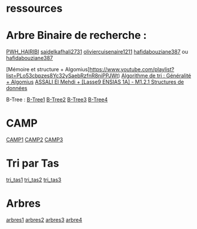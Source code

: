 
# ressources
# Arbre Binaire de recherche : 
[PWH_HAIRIBI](https://www.youtube.com/@PWH_HAIRIBI/playlists)
[saidelkafhali2731](https://www.youtube.com/@saidelkafhali2731/playlists)
[oliviercuisenaire1211](https://www.youtube.com/@oliviercuisenaire1211/playlists)
[hafidabouziane387](https://www.youtube.com/@hafidabouziane387/videos)  ou [hafidabouziane387](https://www.youtube.com/watch?v=56NbCqX0bVk&list=UUQUTEeiHn-nP1_w6Ymi74hA)



[Mémoire et structure + Algomius]https://www.youtube.com/playlist?list=PLo53cbpzes8Yc32ySaebRzfnR8niPPJWt)
[Algorithme de tri : Généralité + Algomius](https://www.youtube.com/watch?v=NxtuTW-e2JI&list=PLo53cbpzes8YitYTmH9Z2wxLt73sL_CJj&pp=iAQB)
[ASSALI El Mehdi + [Lasse9 ENSIAS 1A] - M1.2.1 Structures de données](https://www.youtube.com/playlist?list=PLVmWahPwxZmU68vnxSOpXtNc2MSv7C4Ye)

B-Tree : 
[B-Tree1](https://www.youtube.com/@computerscienceclassexampl1504)
[B-Tree2](https://www.youtube.com/watch?v=0Ud72NLwqhU)
[B-Tree3](https://www.youtube.com/playlist?list=PL8xmnXn7pVtyhqj8kStLRbJx_2mbrgGqg)
[B-Tree4](https://www.youtube.com/playlist?list=PLDN4rrl48XKpZkf03iYFl-O29szjTrs_O)

# CAMP  
[CAMP1](https://www.youtube.com/watch?v=MtVZAXepMPM)
[CAMP2](https://www.youtube.com/watch?v=8hly31xKli0)
[CAMP3](https://www.youtube.com/watch?v=OkS9YkfW50s)


# Tri par Tas 
[tri_tas1](https://github.com/rochevin/tri_tas)
[tri_tas2](https://github.com/ahmedOumezzine/Algorithme-tri-language-C/blob/master/tri%20(selection,insertion,bulle).c)
[tri_tas3](https://github.com/rlecomte19/Benchme)


# Arbres
[arbres1](https://github.com/MajorPetrov/Arbres-binaires/blob/master/Test_arbre.c)
[arbres2](https://github.com/Quentin18/ABR)
[arbres3](https://gist.github.com/tonious/1377768)
[arbre4](https://gist.github.com/moenn1/ee1ea8af01e6cb4d04215a91b791992e)

